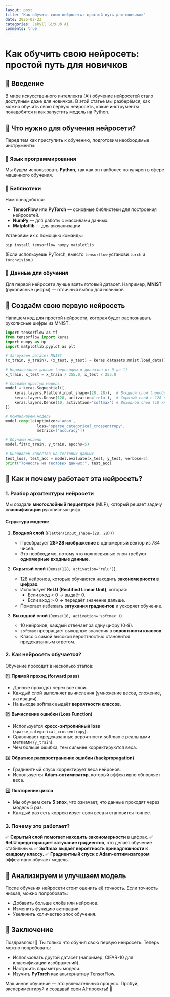 ```yaml
---
layout: post
title: "Как обучить свою нейросеть: простой путь для новичков"
date: 2025-02-23
categories: Jekyll GitHub AI
comments: true
---
```


# Как обучить свою нейросеть: простой путь для новичков

## 🔹 Введение

В мире искусственного интеллекта (AI) обучение нейросетей стало доступным даже для новичков. В этой статье мы разберёмся, как можно обучить свою первую нейросеть, какие инструменты понадобятся и как запустить модель на Python.

## 🔹 Что нужно для обучения нейросети?

Перед тем как приступить к обучению, подготовим необходимые инструменты:

### 📌 **Язык программирования**

Мы будем использовать **Python**, так как он наиболее популярен в сфере машинного обучения.

### 📌 **Библиотеки**

Нам понадобятся:

- **TensorFlow** или **PyTorch** — основные библиотеки для построения нейросетей.
- **NumPy** — для работы с массивами данных.
- **Matplotlib** — для визуализации.

Установим их с помощью команды:

```powershell
pip install tensorflow numpy matplotlib
```

(Если используешь PyTorch, вместо `tensorflow` установи `torch` и `torchvision`.)

### 📌 **Данные для обучения**

Для первой нейросети лучше взять готовый датасет. Например, **MNIST** (рукописные цифры) — отличный выбор для новичков.

## 🔹 Создаём свою первую нейросеть

Напишем код для простой нейросети, которая будет распознавать рукописные цифры из MNIST.

```python
import tensorflow as tf
from tensorflow import keras
import numpy as np
import matplotlib.pyplot as plt

# Загружаем датасет MNIST
(x_train, y_train), (x_test, y_test) = keras.datasets.mnist.load_data()

# Нормализация данных (переводим в диапазон от 0 до 1)
x_train, x_test = x_train / 255.0, x_test / 255.0

# Создаём простую модель
model = keras.Sequential([
    keras.layers.Flatten(input_shape=(28, 28)),  # Входной слой (преобразует 28x28 вектор в 1D)
    keras.layers.Dense(128, activation='relu'),  # Скрытый слой с 128 нейронами
    keras.layers.Dense(10, activation='softmax') # Выходной слой (10 классов)
])

# Компилируем модель
model.compile(optimizer='adam',
              loss='sparse_categorical_crossentropy',
              metrics=['accuracy'])

# Обучаем модель
model.fit(x_train, y_train, epochs=5)

# Оцениваем качество на тестовых данных
test_loss, test_acc = model.evaluate(x_test, y_test, verbose=2)
print("Точность на тестовых данных:", test_acc)
```

## 🔹 Как и почему работает эта нейросеть?

### **1. Разбор архитектуры нейросети**

Мы создали **многослойный перцептрон** (MLP), который решает задачу **классификации** рукописных цифр.

#### **Структура модели:**

1. **Входной слой** (`Flatten(input_shape=(28, 28))`)

   - Преобразует **28×28 изображение** в одномерный вектор из 784 чисел.
   - Это необходимо, потому что полносвязные слои требуют **одномерные входные данные**.

2. **Скрытый слой** (`Dense(128, activation='relu')`)

   - 128 нейронов, которые обучаются находить **закономерности в цифрах**.
   - Использует **ReLU (Rectified Linear Unit)**, которая:
     - Если вход < 0 → выдаёт 0.
     - Если вход > 0 → передаёт значение дальше.
   - Помогает избежать **затухания градиентов** и ускоряет обучение.

3. **Выходной слой** (`Dense(10, activation='softmax')`)

   - 10 нейронов, каждый отвечает за одну цифру (0-9).
   - `softmax` превращает выходные значения в **вероятности классов**.
   - Класс с самой высокой вероятностью становится предсказанным ответом.

### **2. Как нейросеть обучается?**

Обучение проходит в несколько этапов:

1️⃣ **Прямой проход (forward pass)**

- Данные проходят через все слои.
- Каждый слой выполняет вычисления (умножение весов, сложение, активация).
- На выходе softmax выдаёт **вероятности классов**.

2️⃣ **Вычисление ошибки (Loss Function)**

- Используется **кросс-энтропийный loss** (`sparse_categorical_crossentropy`).
- Сравнивает предсказанные вероятности softmax с реальными метками (`y_train`).
- Чем больше ошибка, тем сильнее корректируются веса.

3️⃣ **Обратное распространение ошибки (backpropagation)**

- Градиентный спуск корректирует веса нейронов.
- Используется **Adam-оптимизатор**, который эффективно обновляет веса.

4️⃣ **Повторение цикла**

- Мы обучаем сеть **5 эпох**, что означает, что данные проходят через модель 5 раз.
- Каждый раз сеть корректирует свои веса и становится точнее.

### **3. Почему это работает?**

✅ **Скрытый слой помогает находить закономерности** в цифрах.
✅ **ReLU предотвращает затухание градиентов**, что делает обучение стабильным.
✅ **Softmax выдаёт вероятность принадлежности к каждому классу.**
✅ **Градиентный спуск с Adam-оптимизатором** эффективно обучает модель.

## 🔹 Анализируем и улучшаем модель

После обучения нейросети стоит оценить её точность. Если точность низкая, можно попробовать:

- Добавить больше слоёв или нейронов.
- Изменить функцию активации.
- Увеличить количество эпох обучения.

## 🔹 Заключение

Поздравляю! 🎉 Ты только что обучил свою первую нейросеть. Теперь можно попробовать:

- Использовать другой датасет (например, CIFAR-10 для классификации изображений).
- Настроить параметры модели.
- Изучить **PyTorch** как альтернативу TensorFlow.

Машинное обучение — это увлекательный процесс. Пробуй, экспериментируй и создавай свои AI-проекты! 🚀

